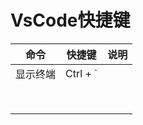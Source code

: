 # VsCode快捷键

| 命令     | 快捷键   | 说明 |
| -------- | -------- | ---- |
| 显示终端 | Ctrl + ` |      |
|          |          |      |
|          |          |      |
|          |          |      |
|          |          |      |
|          |          |      |
|          |          |      |
|          |          |      |
|          |          |      |

